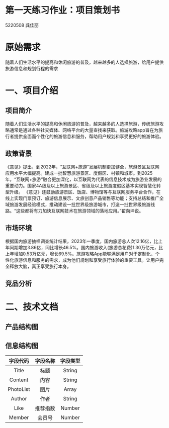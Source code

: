 # 第一天练习作业：项目策划书
5220508 龚佳丽
# 原始需求
随着人们生活水平的提高和休闲旅游的普及，越来越多的人选择旅游，给用户提供旅游信息和规划行程的需求
# 一、项目介绍
## 项目简介
随着人们生活水平的提高和休闲旅游的普及，越来越多的人选择旅游，传统旅游攻略通常是通过各种社交媒体、网络平台的大量查找来获取。旅游攻略app旨在为旅行者提供全面而个性化的旅游信息和服务，帮助用户规划和享受更好的旅游体验。
## 政策背景
《意见》提出，到2022年，“互联网+旅游”发展机制更加健全，旅游景区互联网应用水平大幅提高。建成一批智慧旅游景区、度假区、村镇和城市。到2025年，“互联网+旅游”融合更加深化，以互联网为代表的信息技术成为旅游业发展的重要动力。国家4A级及以上旅游景区、省级及以上旅游度假区基本实现智慧化转型升级。
《意见》还鼓励旅游景区、饭店、博物馆等与互联网服务平台合作，在线上实现门票预订、旅游信息展示、文旅创意产品销售等功能；支持总结和推广全域旅游发展经验模式，推动建设一批世界级旅游城市，打造一批世界级旅游线路。“这些都将有力加快互联网技术在旅游领域的落地应用。”翟向坤说。
## 市场环境
根据国内旅游抽样调查统计结果，2023年一季度，国内旅游总人次12.16亿，比上年同期增加3.86亿，同比增长46.5%。国内旅游收入(旅游总花费)1.30万亿元，比上年增加0.53万亿元，增长69.5%。旅游攻略App能够满足用户对于定制化、个性化旅游信息和服务的需求，成为他们规划和享受旅行体验的重要工具。让用户完全释放大脑，真正享受旅行本身。
## 竞品分析

# 二、技术文档
## 产品结构图

## 信息结构图
字段代码|字段名称|字段类型
:---:|:---:|:---:
Title|标题|String
Content|内容|String
PhotoList|图片|Array<string>
Author|作者|String
Like|推荐指数|Number
Member|会员号|Number
